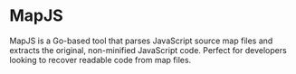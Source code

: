 # MapJS
MapJS is a Go-based tool that parses JavaScript source map files and extracts the original, non-minified JavaScript code. Perfect for developers looking to recover readable code from map files.
